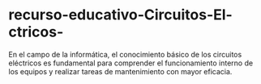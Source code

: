 # recurso-educativo-Circuitos-El-ctricos-
En el campo de la informática, el conocimiento básico de los circuitos eléctricos es fundamental para comprender el funcionamiento interno de los equipos y realizar tareas de mantenimiento con mayor eficacia.
